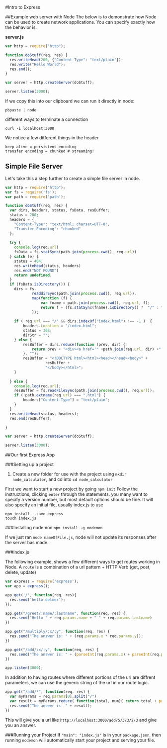 #Intro to Express

##Example web server with Node
The below is to demonstrate how Node can be used to create network applications. You can specify exactly how the behavior is.

**server.js**

```js
var http = require("http");

function doStuff(req, res) {
  res.writeHead(200, {"Content-Type": "text/plain"});
  res.write("Hello World");
  res.end();
}

var server = http.createServer(doStuff);

server.listen(3000);

```
If we copy this into our clipboard we can run it directly in node:

```
pbpaste | node
```


different ways to terminate a connection

```
curl -i localhost:3000
```

We notice a few different things in the header

```
keep alive = persistent encoding
transfer encoding = chunked # streaming!

```	

## Simple File Server

Let's take this a step further to create a simple file server in node.


```js
var http = require("http");
var fs = require('fs');
var path = require('path');

function doStuff(req, res) {
  var dirs, headers, status, fsData, resBuffer;
  status = 200;
  headers = {
  	"Content-Type": "text/html; charset=UTF-8",
  	"Transfer-Encoding": "chunked"
  };
  
  try {
    console.log(req.url)
  	fsData = fs.statSync(path.join(process.cwd(), req.url))
  } catch (e) {
  	status = 404;
  	res.writeHead(status, headers)
  	res.end("NOT FOUND")
  	return undefined;
  } 
  if (fsData.isDirectory()) {
  	dirs = fs.
  			readdirSync(path.join(process.cwd(), req.url)).
  			map(function (f) {
  				var fname = path.join(process.cwd(), req.url, f);
  				return f + (fs.statSync(fname).isDirectory() ?  "/" : "");
  			});
  			
  	if ( req.url === "/" && dirs.indexOf("index.html") !== -1 )  {
   		headers.Location = "/index.html";
   		status = 302;
   		dirStr = "";
   	} else {
	  	resBuffer = dirs.reduce(function (prev, dir) {
	  		return prev + "<div><a href='" +path.join(req.url, dir) +"'>" +dir + "</a></div>";
	  	}, "");
	  	resBuffer = "<!DOCTYPE html><html><head></head><body>" + 
	  			  resBuffer +
	  			  "</body></html>"; 
   	}
  
  } else { 
  	console.log(req.url);
  	resBuffer = fs.readFileSync(path.join(process.cwd(), req.url));
  	if (!path.extname(req.url) === ".html") {
  		headers["Content-Type"] = "text/plain";
  	}
  }
  res.writeHead(status, headers);
  res.end(resBuffer);

}

var server = http.createServer(doStuff);

server.listen(3000);
```


##Our first Express App

###Setting up a project
1. Create a new folder for use with the project using `mkdir node_calculator`, and cd into `cd node_calculator`

First we want to start a new project by going `npm init`
Follow the instructions, clicking `enter` through the statements. you many want to specify a version number, but most default options should 
be fine. It will also specify an initial file, usually index.js to use



```
npm install --save express
touch index.js
```

###Installing nodemon
`npm install -g nodemon`

If we just ran `node nameOfFile.js`, node will not update its responses after the server has made.

###index.js

The following example, shows a few different ways to get routes working in Node. A `route` is a combination of a url pattern + HTTP Verb (get, post, delete, update)

```js
var express = require('express');
var app = express();

app.get('/', function(req, res){
  res.send('hello delmer');
});

app.get("/greet/:name/:lastname", function(req, res) {
  res.send("Hello " + req.params.name + " " + req.params.lastname)
})

app.get("/multiply/:x/:y", function(req, res) {
  res.send("The answer is: " + (req.params.x * req.params.y));
})

app.get("/add/:x/:y", function(req, res) {
  res.send("The answer is: " + (parseInt(req.params.x) + parseInt(req.params.y)));
})

app.listen(3000);
```
In addition to having routes where different portions of the url are diffrent parameters, we can use the generic string of the url in our route logic.

```js
app.get("/add/*", function(req, res) {
  var myParams = req.params[0].split("/")
  var result = myParams.reduce( function(total, num){ return total + parseInt(num) }, 0)
  res.send("The answer is  " + result);
})
```
This will give you a url like `http://localhost:3000/add/5/3/3/2/3` and give you an answer.


###Running your Project
If `"main": "index.js"` is in your `package.json`, then running `nodemon` will automatically start your project and serving your file.
